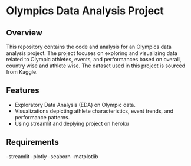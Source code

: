 # Olympics Data Analysis Project

## Overview

This repository contains the code and analysis for an Olympics data analysis project. The project focuses on exploring and visualizing data related to Olympic athletes, events, and performances based on overall, country wise and athlete wise. The dataset used in this project is sourced from Kaggle.

## Features

- Exploratory Data Analysis (EDA) on Olympic data.
- Visualizations depicting athlete characteristics, event trends, and performance patterns.
- Using streamlit and deplying project on heroku


## Requirements
-streamlit
-plotly
-seaborn
-matplotlib


